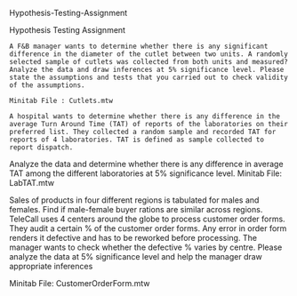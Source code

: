 Hypothesis-Testing-Assignment

Hypothesis Testing Assignment

    A F&B manager wants to determine whether there is any significant difference in the diameter of the cutlet between two units. A randomly selected sample of cutlets was collected from both units and measured? Analyze the data and draw inferences at 5% significance level. Please state the assumptions and tests that you carried out to check validity of the assumptions.

    Minitab File : Cutlets.mtw

    A hospital wants to determine whether there is any difference in the average Turn Around Time (TAT) of reports of the laboratories on their preferred list. They collected a random sample and recorded TAT for reports of 4 laboratories. TAT is defined as sample collected to report dispatch.

Analyze the data and determine whether there is any difference in average TAT among the different laboratories at 5% significance level.     Minitab File: LabTAT.mtw

Sales of products in four different regions is tabulated for males and females. Find if male-female buyer rations are similar across regions. TeleCall uses 4 centers around the globe to process customer order forms. They audit a certain % of the customer order forms. Any error in order form renders it defective and has to be reworked before processing. The manager wants to check whether the defective % varies by centre. Please analyze the data at 5% significance level and help the manager draw appropriate inferences

Minitab File: CustomerOrderForm.mtw  
